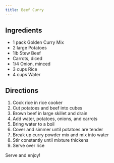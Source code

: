 ```yaml
---
title: Beef Curry
---
```

## Ingredients
* 1 pack Golden Curry Mix
* 2 large Potatoes
* 1lb Stew Beef
* Carrots, diced
* 1/4 Onion, minced
* 3 cups Rice
* 4 cups Water

## Directions
1. Cook rice in rice cooker
2. Cut potatoes and beef into cubes
3. Brown beef in large skillet and drain
4. Add water, potatoes, onions, and carrots
5. Bring water to a boil
6. Cover and simmer until potatoes are tender
7. Break up curry powder mix and mix into water
8. Stir constantly until mixture thickens
9. Serve over rice

Serve and enjoy!
